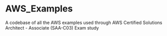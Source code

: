 # AWS_Examples
A codebase of all the AWS examples used through AWS Certified Solutions Architect - Associate (SAA-C03) Exam study
